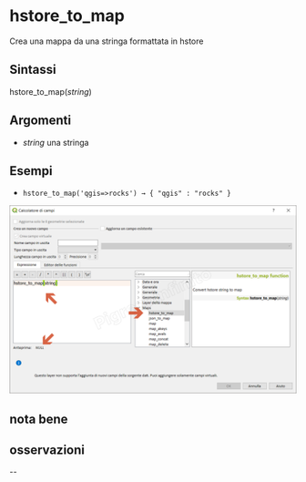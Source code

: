 # hstore_to_map

Crea una mappa da una stringa formattata in hstore

## Sintassi

hstore_to_map(_string_)

## Argomenti

* _string_ una stringa

## Esempi

* `hstore_to_map('qgis=>rocks') → { "qgis" : "rocks" }`

![](/img/maps/hstore_to_map/hstore_to_map1.png)

## nota bene

## osservazioni

--
